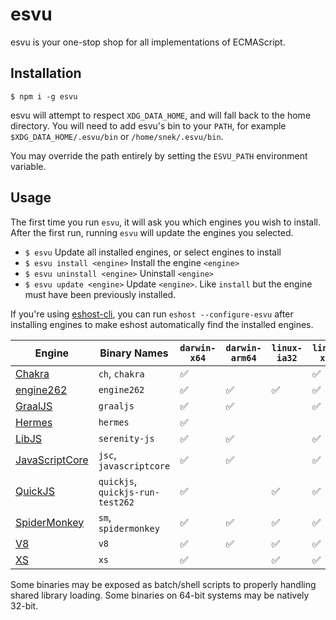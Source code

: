 # esvu

esvu is your one-stop shop for all implementations of ECMAScript.

## Installation

```
$ npm i -g esvu
```

esvu will attempt to respect `XDG_DATA_HOME`, and will fall back to the
home directory. You will need to add esvu's bin to your `PATH`, for
example `$XDG_DATA_HOME/.esvu/bin` or `/home/snek/.esvu/bin`.

You may override the path entirely by setting the `ESVU_PATH` environment
variable.

## Usage

The first time you run `esvu`, it will ask you which engines you wish to
install. After the first run, running `esvu` will update the engines you
selected.

- `$ esvu`
  Update all installed engines, or select engines to install
- `$ esvu install <engine>`
  Install the engine `<engine>`
- `$ esvu uninstall <engine>`
  Uninstall `<engine>`
- `$ esvu update <engine>`
  Update `<engine>`. Like `install` but the engine must have been previously
  installed.

If you're using [eshost-cli][], you can run `eshost --configure-esvu` after
installing engines to make eshost automatically find the installed engines.

| Engine             | Binary Names                     | `darwin-x64` | `darwin-arm64` | `linux-ia32` | `linux-x64` | `linux-arm64` | `win32-ia32` | `win32-x64` |
| ------------------ | -------------------------------- | ------------ | -------------- | ------------ | ----------- | ------------- | ------------ | ----------- |
| [Chakra][]         | `ch`, `chakra`                   | ✅           |                |              | ✅          |               | ✅           | ✅          |
| [engine262][]      | `engine262`                      | ✅           | ✅             | ✅           | ✅          | ✅            | ✅           | ✅          |
| [GraalJS][]        | `graaljs`                        | ✅           | ✅             |              | ✅          | ✅            |              | ✅          |
| [Hermes][]         | `hermes`                         | ✅           |                |              |             |               |              | ✅          |
| [LibJS][]          | `serenity-js`                    | ✅           | ✅             |              | ✅          |               |              |             |
| [JavaScriptCore][] | `jsc`, `javascriptcore`          | ✅           | ✅             |              | ✅          |               |              | ✅          |
| [QuickJS][]        | `quickjs`, `quickjs-run-test262` | ✅           |                | ✅           | ✅          |               | ✅           | ✅          |
| [SpiderMonkey][]   | `sm`, `spidermonkey`             | ✅           | ✅             | ✅           | ✅          |               | ✅           | ✅          |
| [V8][]             | `v8`                             | ✅           | ✅             | ✅           | ✅          |               | ✅           | ✅          |
| [XS][]             | `xs`                             | ✅           |                | ✅           | ✅          |               |              | ✅          |

Some binaries may be exposed as batch/shell scripts to properly handling shared library loading. Some binaries on
64-bit systems may be natively 32-bit.

[eshost-cli]: https://github.com/bterlson/eshost-cli
[Chakra]: https://github.com/microsoft/chakracore
[engine262]: https://engine262.js.org
[GraalJS]: https://github.com/graalvm/graaljs
[Hermes]: https://hermesengine.dev
[LibJS]: https://github.com/serenityos/serenity
[JavaScriptCore]: https://developer.apple.com/documentation/javascriptcore
[QuickJS]: https://bellard.org/quickjs/
[SpiderMonkey]: https://developer.mozilla.org/en-US/docs/Mozilla/Projects/SpiderMonkey
[V8]: https://v8.dev
[XS]: https://www.moddable.com/
